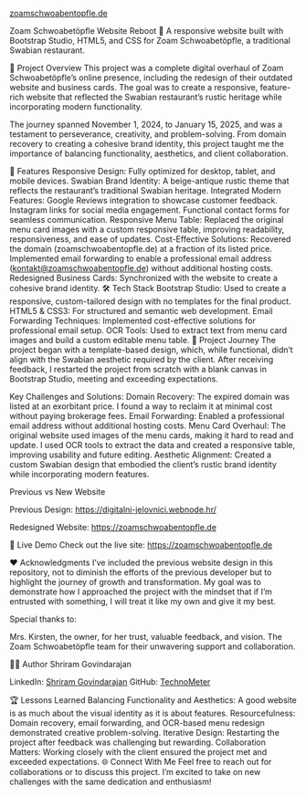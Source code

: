 [zoamschwoabentopfle.de](https://zoamschwoabentopfle.de/)

Zoam Schwoabetöpfle Website Reboot
🚀 A responsive website built with Bootstrap Studio, HTML5, and CSS for Zoam Schwoabetöpfle, a traditional Swabian restaurant.

🌟 Project Overview
This project was a complete digital overhaul of Zoam Schwoabetöpfle’s online presence, including the redesign of their outdated website and business cards. The goal was to create a responsive, feature-rich website that reflected the Swabian restaurant’s rustic heritage while incorporating modern functionality.

The journey spanned November 1, 2024, to January 15, 2025, and was a testament to perseverance, creativity, and problem-solving. From domain recovery to creating a cohesive brand identity, this project taught me the importance of balancing functionality, aesthetics, and client collaboration.

🎯 Features
Responsive Design: Fully optimized for desktop, tablet, and mobile devices.
Swabian Brand Identity: A beige-antique rustic theme that reflects the restaurant’s traditional Swabian heritage.
Integrated Modern Features:
Google Reviews integration to showcase customer feedback.
Instagram links for social media engagement.
Functional contact forms for seamless communication.
Responsive Menu Table: Replaced the original menu card images with a custom responsive table, improving readability, responsiveness, and ease of updates.
Cost-Effective Solutions:
Recovered the domain (zoamschwoabentopfle.de) at a fraction of its listed price.
Implemented email forwarding to enable a professional email address (kontakt@zoamschwoabentopfle.de) without additional hosting costs.
Redesigned Business Cards: Synchronized with the website to create a cohesive brand identity.
🛠️ Tech Stack
Bootstrap Studio: Used to create a responsive, custom-tailored design with no templates for the final product.
HTML5 & CSS3: For structured and semantic web development.
Email Forwarding Techniques: Implemented cost-effective solutions for professional email setup.
OCR Tools: Used to extract text from menu card images and build a custom editable menu table.
📖 Project Journey
The project began with a template-based design, which, while functional, didn’t align with the Swabian aesthetic required by the client. After receiving feedback, I restarted the project from scratch with a blank canvas in Bootstrap Studio, meeting and exceeding expectations.

Key Challenges and Solutions:
Domain Recovery: The expired domain was listed at an exorbitant price. I found a way to reclaim it at minimal cost without paying brokerage fees.
Email Forwarding: Enabled a professional email address without additional hosting costs.
Menu Card Overhaul: The original website used images of the menu cards, making it hard to read and update. I used OCR tools to extract the data and created a responsive table, improving usability and future editing.
Aesthetic Alignment: Created a custom Swabian design that embodied the client’s rustic brand identity while incorporating modern features.

Previous vs New Website

Previous Design:
https://digitalni-jelovnici.webnode.hr/

Redesigned Website:
https://zoamschwoabentopfle.de


🚀 Live Demo
Check out the live site: https://zoamschwoabentopfle.de

❤️ Acknowledgments
I’ve included the previous website design in this repository, not to diminish the efforts of the previous developer but to highlight the journey of growth and transformation. My goal was to demonstrate how I approached the project with the mindset that if I’m entrusted with something, I will treat it like my own and give it my best.

Special thanks to:

Mrs. Kirsten, the owner, for her trust, valuable feedback, and vision.
The Zoam Schwoabetöpfle team for their unwavering support and collaboration.

🧑‍💻 Author
Shriram Govindarajan

LinkedIn: [Shriram Govindarajan](https://www.linkedin.com/in/shriram-govindarajan/)
GitHub: [TechnoMeter](https://github.com/TechnoMeter)

🏆 Lessons Learned
Balancing Functionality and Aesthetics: A good website is as much about the visual identity as it is about features.
Resourcefulness: Domain recovery, email forwarding, and OCR-based menu redesign demonstrated creative problem-solving.
Iterative Design: Restarting the project after feedback was challenging but rewarding.
Collaboration Matters: Working closely with the client ensured the project met and exceeded expectations.
🌐 Connect With Me
Feel free to reach out for collaborations or to discuss this project. I’m excited to take on new challenges with the same dedication and enthusiasm!

